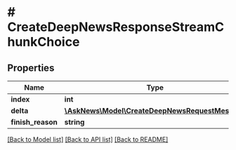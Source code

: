 # # CreateDeepNewsResponseStreamChunkChoice

## Properties

Name | Type | Description | Notes
------------ | ------------- | ------------- | -------------
**index** | **int** |  |
**delta** | [**\AskNews\Model\CreateDeepNewsRequestMessage**](CreateDeepNewsRequestMessage.md) |  |
**finish_reason** | **string** |  | [optional]

[[Back to Model list]](../../README.md#models) [[Back to API list]](../../README.md#endpoints) [[Back to README]](../../README.md)

